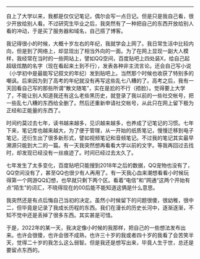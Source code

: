 ----

自上了大学以来，我都是仅仅记笔记，偶尔会写一点日记。但是只是我自己看，很少开放给别人看。不过研究生毕业之后，我突然有了一种把自己的东西开放给别人看的冲动，于是买了服务器和域名，自己搭了博客。

我记得很小的时候，大概十岁左右的年纪，我就学会上网了。我日常生活中比较内向，但是到了网络上，却显现出了相当外向的一面。为了在网上显现一副大人模样，我经常在当时的一些网站上，譬如QQ空间，百度贴吧上四处装X，给自己起超级炫酷的名字（现在看起来土到不行），发表各种非主流言论。还会自己写小说（小学初中是最能写记叙文的年纪）发到贴吧上。当然那个时候也收获了特别多的嘲讽。后来因为到了高考的年纪就没有再写这些乱七八糟的了。高考之后，我有一天回看自己写的那些所谓“散文随笔”，实在是尬的不行（捂脸）。觉得要上大学了，不能让别人知道我还有这么老些黑历史，就登录了我以前的一些社交帐号，把一些乱七八糟的东西给全删了。然后还重新申请社交帐号，从此只在网上留下极为正经和正能量的东西了。

时间约莫过去七年，读书越来越多，见识越来越多，也养成了记笔记的习惯。七年下来，笔记库也越来越大，为了便于管理，从一开始的纸质笔记，慢慢迁移到电子笔记，还衍生出了很多新形式，譬如视频笔记和音频笔记。不过我的笔记其实最早溯源只能到大二的一篇。有一天我突然想再看看大学以前的文字。等我再回过去找时，却发现已经没有一丝痕迹了。时间已经过去太久了。

七年发生了太多变化，百度贴吧只能搜到2018年之后的数据，QQ宠物也没有了，QQ空间没有了，甚至QQ也很少有人再用了。有一天我心血来潮想看看小时候玩得第一个网游QQ幻想，也早就只剩下两个区。看着“电信”和”网通“这两个开始有点“陌生”的词汇，不晓得现在的00后能不能知道这俩是什么意思。

我突然还是有点后悔自己当初的决定。虽然小时候留下的问题很傻，很幼稚，很中二，但毕竟是记录了我成长历程的东西。我们在漫长的历史长河中，逐渐逐渐，不知不觉中还是丢掉了很多东西。其实甚是可惜。

于是，2022年的某一天，我决定像小时候的我那样，把自己的一些想法发布出来。也许会很傻，也许会很不成熟，也许三十岁的我或者四十岁的我看了会苦笑半天，觉得二十岁的我怎么这么弱智。但是我还是想写出来，毕竟人生于世，总还是要留点东西的。
